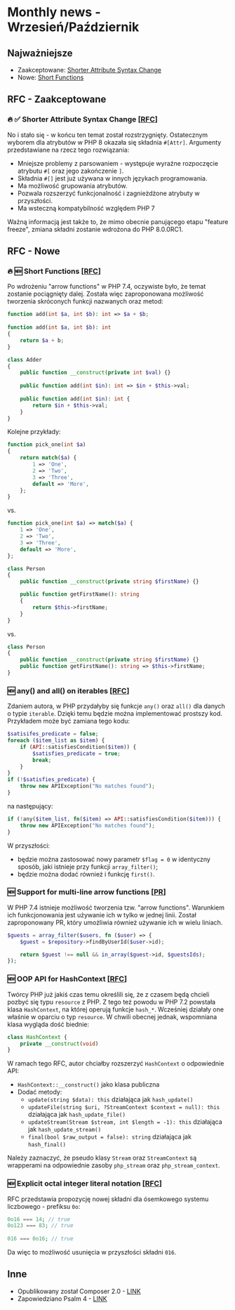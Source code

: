 
# Monthly news - Wrzesień/Październik

## Najważniejsze
- Zaakceptowane: [Shorter Attribute Syntax Change](#--shorter-attribute-syntax-change-rfc)
- Nowe: [Short Functions](#--short-functions-rfc)

## RFC - Zaakceptowane

### 🔥 ✅ Shorter Attribute Syntax Change [[RFC](https://wiki.php.net/rfc/shorter_attribute_syntax_change)]
No i stało się - w końcu ten temat został rozstrzygnięty. Ostatecznym wyborem dla atrybutów w PHP 8 okazała się składnia `#[Attr]`. Argumenty przedstawiane na rzecz tego rozwiązania:
- Mniejsze problemy z parsowaniem - występuje wyraźne rozpoczęcie atrybutu `#[` oraz jego zakończenie `]`.
- Składnia `#[]` jest już używana w innych językach programowania.
- Ma możliwość grupowania atrybutów.
- Pozwala rozszerzyć funkcjonalność i zagnieżdżone atrybuty w przyszłości.
- Ma wsteczną kompatybilność względem PHP 7

Ważną informacją jest także to, że mimo obecnie panującego etapu "feature freeze", zmiana składni zostanie wdrożona do PHP 8.0.0RC1.

## RFC - Nowe

### 🔥 🆕 Short Functions [[RFC](https://wiki.php.net/rfc/short-functions)]
Po wdrożeniu "arrow functions" w PHP 7.4, oczywiste było, że temat zostanie pociągnięty dalej. Została więc zaproponowana możliwość tworzenia skróconych funkcji nazwanych oraz metod:

```php
function add(int $a, int $b): int => $a + $b;
 
function add(int $a, int $b): int 
{
    return $a + b;
}

class Adder
{
    public function __construct(private int $val) {}
 
    public function add(int $in): int => $in + $this->val;
 
    public function add(int $in): int {
        return $in + $this->val;
    }
}
```
Kolejne przykłady:
```php
function pick_one(int $a) 
{
    return match($a) {
        1 => 'One',
        2 => 'Two',
        3 => 'Three',
        default => 'More',
    };
}
```
vs.
```php
function pick_one(int $a) => match($a) {
    1 => 'One',
    2 => 'Two',
    3 => 'Three',
    default => 'More',
};
```
```php
class Person
{
    public function __construct(private string $firstName) {}

    public function getFirstName(): string
    {
        return $this->firstName;
    }
}
```
vs.
```php
class Person
{
    public function __construct(private string $firstName) {}
    public function getFirstName(): string => $this->firstName;
}
```

### 🆕 any() and all() on iterables [[RFC](https://wiki.php.net/rfc/any_all_on_iterable)]

Zdaniem autora, w PHP przydałyby się funkcje `any()` oraz `all()` dla danych o typie `iterable`. Dzięki temu będzie można implementować prostszy kod. Przykładem może być zamiana tego kodu:
```php
$satisifes_predicate = false;
foreach ($item_list as $item) {
    if (API::satisfiesCondition($item)) {
        $satisfies_predicate = true;
        break;
    }
}
if (!$satisfies_predicate) {
    throw new APIException("No matches found");
}
```
na następujący:
```php
if (!any($item_list, fn($item) => API::satisfiesCondition($item))) {
    throw new APIException("No matches found");
}
```
W przyszłości:
- będzie można zastosować nowy parametr `$flag = 0` w identyczny sposób, jaki istnieje przy funkcji `array_filter()`;
- będzie można dodać również i funkcję `first()`.

### 🆕 Support for multi-line arrow functions [[PR](https://github.com/php/php-src/pull/6246)]
W PHP 7.4 istnieje możliwość tworzenia tzw. "arrow functions". Warunkiem ich funkcjonowania jest używanie ich w tylko w jednej linii. Został zaproponowany PR, który umożliwia również używanie ich w wielu liniach.

```php
$guests = array_filter($users, fn ($user) => {
    $guest = $repository->findByUserId($user->id);

    return $guest !== null && in_array($guest->id, $guestsIds);
});
```

### 🆕 OOP API for HashContext [[RFC](https://wiki.php.net/rfc/hash.context.oop)]
Twórcy PHP już jakiś czas temu określili się, że z czasem będą chcieli pozbyć się typu `resource` z PHP. Z tego też powodu w PHP 7.2 powstała klasa `HashContext`, na której operują funkcje `hash_*`. Wcześniej działały one właśnie w oparciu o typ `resource`. W chwili obecnej jednak, wspomniana klasa wygląda dość biednie:
```php
class HashContext {
    private __construct(void)
}
```
W ramach tego RFC, autor chciałby rozszerzyć `HashContext` o odpowiednie API:
- `HashContext::__construct()` jako klasa publiczna
- Dodać metody:
   - `update(string $data): this`
     działająca jak `hash_update()`
   - `updateFile(string $uri, ?StreamContext $context = null): this`
     działająca jak `hash_update_file()`
   - `updateStream(Stream $stream, int $length = -1): this`
     działająca jak `hash_update_stream()`
   - `final(bool $raw_output = false): string`
     działająca jak `hash_final()`

Należy zaznaczyć, że pseudo klasy `Stream` oraz `StreamContext` są wrapperami na odpowiednie zasoby  `php_stream` oraz `php_stream_context`.

### 🆕 Explicit octal integer literal notation [[RFC](https://wiki.php.net/rfc/explicit_octal_notation)]
RFC przedstawia propozycję nowej składni dla ósemkowego systemu liczbowego - prefiksu `0o`:
```php
0o16 === 14; // true
0o123 === 83; // true
 
016 === 0o16; // true
```
Da więc to możliwość usunięcia w przyszłości składni `016`.


## Inne
- Opublikowany został Composer 2.0 - [LINK](https://github.com/composer/composer/releases/tag/2.0.0)
- Zapowiedziano Psalm 4 - [LINK](https://psalm.dev/articles/psalm-4)
